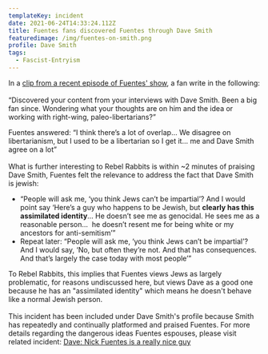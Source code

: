 ```yaml
---
templateKey: incident
date: 2021-06-24T14:33:24.112Z
title: Fuentes fans discovered Fuentes through Dave Smith
featuredimage: /img/fuentes-on-smith.png
profile: Dave Smith
tags:
  - Fascist-Entryism
---
```

In a [clip from a recent episode of Fuentes' show](https://www.youtube.com/watch?v=fvU9g6ubrl8), a fan write in the following:\
\
“Discovered your content from your interviews with Dave Smith. Been a big fan since. Wondering what your thoughts are on him and the idea or working with right-wing, paleo-libertarians?”

Fuentes answered: “I think there’s a lot of overlap… We disagree on libertarianism, but I used to be a libertarian so I get it... me and Dave Smith agree on a lot”\
\
What is further interesting to Rebel Rabbits is within ~2 minutes of praising Dave Smith, Fuentes felt the relevance to address the fact that Dave Smith is jewish:

* “People will ask me, ‘you think Jews can’t be impartial’? And I would point say ‘Here’s a guy who happens to be Jewish, but **clearly has this assimilated identity**… He doesn’t see me as genocidal. He sees me as a reasonable person...  he doesn’t resent me for being white or my ancestors for anti-semitism’”
* Repeat later: “People will ask me, ‘you think Jews can’t be impartial’? And I would say, ‘No, but often they’re not. And that has consequences. And that’s largely the case today with most people’”

To Rebel Rabbits, this implies that Fuentes views Jews as largely problematic, for reasons undiscussed here, but views Dave as a good one because he has an "assimilated identity" which means he doesn't behave like a normal Jewish person.\
\
This incident has been included under Dave Smith's profile because Smith has repeatedly and continually platformed and praised Fuentes. For more details regarding the dangerous ideas Fuentes espouses, please visit related incident: [Dave: Nick Fuentes is a really nice guy](https://www.conceptsarebricks.com/incident/incident-dave-nick-fuentes-is-a-really-nice-guy/)